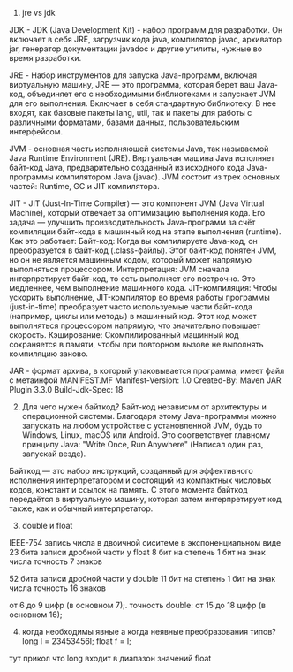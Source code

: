 1.  jre vs jdk

JDK - JDK (Java Development Kit) - набор программ для разработки. Он включает в себя JRE, загрузчик кода java, 
компилятор javac, архиватор jar, генератор документации javadoc и другие утилиты, нужные во время разработки.

JRE - Набор инструментов для запуска Java-программ, включая виртуальную машину,
JRE — это программа, которая берет ваш Java-код, объединяет его с необходимыми библиотеками и запускает JVM для его выполнения.
Включает в себя стандартную библиотеку. В нее входят, как базовые пакеты lang, util, 
так и пакеты для работы с различными форматами, базами данных, пользовательским интерфейсом.

JVM - основная часть исполняющей системы Java, так называемой Java Runtime Environment (JRE). Виртуальная машина Java 
исполняет байт-код Java, предварительно созданный из исходного кода Java-программы компилятором Java (javac).
JVM состоит из трех основных частей: Runtime, GC и JIT компилятора.

JIT - JIT (Just-In-Time Compiler) — это компонент JVM (Java Virtual Machine), который отвечает за оптимизацию выполнения кода. Его задача — улучшить производительность Java-программ за счёт компиляции байт-кода в машинный код на этапе выполнения (runtime).
Как это работает:
    Байт-код: Когда вы компилируете Java-код, он преобразуется в байт-код (.class-файлы). Этот байт-код понятен JVM, но он не является машинным кодом, который может напрямую выполняться процессором.
    Интерпретация: JVM сначала интерпретирует байт-код, то есть выполняет его построчно. Это медленнее, чем выполнение машинного кода.
    JIT-компиляция: Чтобы ускорить выполнение, JIT-компилятор во время работы программы (just-in-time) преобразует часто используемые части байт-кода (например, циклы или методы) в машинный код. Этот код может выполняться процессором напрямую, что значительно повышает скорость.
    Кэширование: Скомпилированный машинный код сохраняется в памяти, чтобы при повторном вызове не выполнять компиляцию заново.

JAR - формат архива, в который упаковывается программа, имеет файл с метаинфой MANIFEST.MF
Manifest-Version: 1.0
Created-By: Maven JAR Plugin 3.3.0
Build-Jdk-Spec: 18

2. Для чего нужен байткод?
Байт-код независим от архитектуры и операционной системы. Благодаря этому Java-программы можно запускать на любом устройстве с установленной JVM, будь то Windows, Linux, macOS или Android.
Это соответствует главному принципу Java: "Write Once, Run Anywhere" (Написал один раз, запускай везде).

Байткод — это набор инструкций, созданный для эффективного исполнения интерпретатором и состоящий из компактных
числовых кодов, констант и ссылок на память. С этого момента байткод передаётся в виртуальную машину, которая затем 
интерпретирует код также, как и обычный интерпретатор.

3. double и float 

IEEE-754 запись числа в двоичной сиситеме в экспоненциальном виде 
23 бита записи дробной части у float 
8 бит на степень
1 бит на знак числа
точность 7 знаков

52 бита записи дробной части у double
11 бит на степень
1 бит на знак числа
точность 16 знаков

от 6 до 9 цифр (в основном 7);. точность double: от 15 до 18 цифр (в основном 16);

4. когда необходимы явные а когда неявные преобразования типов?
   long l = 23453456l;
   float f = l;

тут прикол что long входит в диапазон значений float

